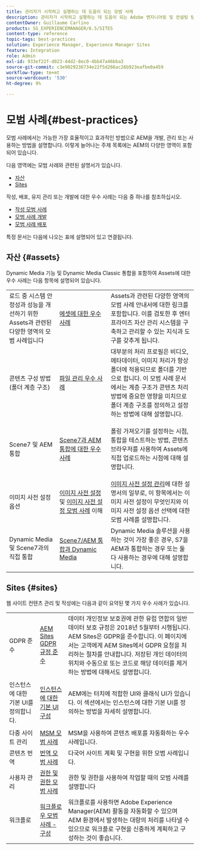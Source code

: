 ```yaml
---
title: 관리자가 시작하고 실행하는 데 도움이 되는 모범 사례
description: 관리자가 시작하고 실행하는 데 도움이 되는 Adobe 엔지니어링 및 컨설팅 팀에서 컴파일한 모범 사례를 확인하십시오.
contentOwner: Guillaume Carlino
products: SG_EXPERIENCEMANAGER/6.5/SITES
content-type: reference
topic-tags: best-practices
solution: Experience Manager, Experience Manager Sites
feature: Integration
role: Admin
exl-id: 933ef22f-d023-44d2-8ec0-4bb47a46bba3
source-git-commit: c3e9029236734e22f5d266ac26b923eafbe0a459
workflow-type: tm+mt
source-wordcount: '530'
ht-degree: 9%

---
```


# 모범 사례{#best-practices}

모범 사례에서는 가능한 가장 효율적이고 효과적인 방법으로 AEM을 개발, 관리 또는 사용하는 방법을 설명합니다. 이렇게 늘어나는 주제 목록에는 AEM의 다양한 영역이 포함되어 있습니다.

다음 영역에는 모범 사례와 관련된 설명서가 있습니다.

* [자산](#assets)
* [Sites](#sites)

작성, 배포, 유지 관리 또는 개발에 대한 우수 사례는 다음 중 하나를 참조하십시오.

* [작성 모범 사례](/help/sites-authoring/best-practices.md)
* [모범 사례 개발](/help/sites-developing/best-practices.md)
* [모범 사례 배포](/help/sites-deploying/best-practices.md)

특정 문서는 다음에 나오는 표에 설명되어 있고 연결됩니다.

## 자산 {#assets}

Dynamic Media 기능 및 Dynamic Media Classic 통합을 포함하여 Assets에 대한 우수 사례는 다음 항목에 설명되어 있습니다.

<table>
 <tbody>
  <tr>
   <td>로드 중 시스템 안정성과 성능을 개선하기 위한 Assets과 관련된 다양한 영역의 모범 사례입니다</td>
   <td><a href="/help/assets/best-practices-for-assets.md">에셋에 대한 우수 사례</a></td>
   <td>Assets과 관련된 다양한 영역의 모범 사례 안내서에 대한 링크를 포함합니다. 이를 검토한 후 엔터프라이즈 자산 관리 시스템을 구축하고 관리할 수 있는 지식과 도구를 갖추게 됩니다.</td>
  </tr>
  <tr>
   <td>콘텐츠 구성 방법(폴더 계층 구조)</td>
   <td><a href="/help/assets/organize-assets.md">파일 관리 우수 사례</a></td>
   <td>대부분의 처리 프로필은 비디오, 메타데이터, 이미지 처리가 항상 폴더에 적용되므로 폴더를 기반으로 합니다. 이 모범 사례 문서에서는 계층 구조가 콘텐츠 처리 방법에 중요한 영향을 미치므로 폴더 계층 구조를 정의하고 설정하는 방법에 대해 설명합니다. </td>
  </tr>
  <tr>
   <td>Scene7 및 AEM 통합</td>
   <td><a href="/help/sites-administering/scene7.md#best-practices-for-integrating-scene-with-aem">Scene7과 AEM 통합에 대한 우수 사례</a></td>
   <td><p>폴링 가져오기를 설정하는 시점, 통합을 테스트하는 방법, 콘텐츠 브라우저를 사용하여 Assets에 직접 업로드하는 시점에 대해 설명합니다.</p> </td>
  </tr>
  <tr>
   <td>이미지 사전 설정 옵션</td>
   <td><a href="/help/assets/managing-image-presets.md#understanding-image-presets">이미지 사전 설정</a> 및 <a href="/help/assets/managing-image-presets.md#image-preset-options">이미지 사전 설정 모범 사례</a> 이해</td>
   <td><a href="/help/assets/managing-image-presets.md">이미지 사전 설정 관리</a>에 대한 설명서의 일부로, 이 항목에서는 이미지 사전 설정이 무엇인지와 이미지 사전 설정 옵션 선택에 대한 모범 사례를 설명합니다.</td>
  </tr>
  <tr>
   <td>Dynamic Media 및 Scene7과의 직접 통합</td>
   <td><a href="/help/sites-administering/scene7.md#aem-scene-integration-versus-dynamic-media">Scene7/AEM 통합과 Dynamic Media</a></td>
   <td>Dynamic Media 솔루션을 사용하는 것이 가장 좋은 경우, S7을 AEM과 통합하는 경우 또는 둘 다 사용하는 경우에 대해 설명합니다.</td>
  </tr>
 </tbody>
</table>

## Sites {#sites}

웹 사이트 컨텐츠 관리 및 작성에는 다음과 같이 요약된 몇 가지 우수 사례가 있습니다.

<table>
 <tbody>
  <tr>
   <td>GDPR 준수</td>
   <td><a href="/help/sites-administering/gdpr-compliance-sites.md">AEM Sites GDPR 규정 준수</a></td>
   <td>데이터 개인정보 보호권에 관한 유럽 연합의 일반 데이터 보호 규정은 2018년 5월부터 시행됩니다. AEM Sites은 GDPR을 준수합니다. 이 페이지에서는 고객에게 AEM Sites에서 GDPR 요청을 처리하는 절차를 안내합니다. 저장된 개인 데이터의 위치와 수동으로 또는 코드로 해당 데이터를 제거하는 방법에 대해서도 설명합니다.</td>
  </tr>
  <tr>
   <td>인스턴스에 대한 기본 UI를 정의합니다.</td>
   <td><p><a href="/help/sites-authoring/select-ui.md#configuring-the-default-ui-for-your-instance">인스턴스에 대한 기본 UI 구성</a></p> </td>
   <td>AEM에는 터치에 적합한 UI와 클래식 UI가 있습니다. 이 섹션에서는 인스턴스에 대한 기본 UI를 정의하는 방법을 자세히 설명합니다.</td>
  </tr>
  <tr>
   <td>다중 사이트 관리</td>
   <td><a href="/help/sites-administering/msm-best-practices.md">MSM 모범 사례</a></td>
   <td>MSM을 사용하여 콘텐츠 배포를 자동화하는 우수 사례입니다. </td>
  </tr>
  <tr>
   <td>콘텐츠 번역</td>
   <td><a href="/help/sites-administering/tc-bp.md">번역 모범 사례</a></td>
   <td>다국어 사이트 계획 및 구현을 위한 모범 사례입니다.</td>
  </tr>
  <tr>
   <td>사용자 관리</td>
   <td><a href="/help/sites-administering/security.md#best-practices">권한 및 권한 모범 사례</a></td>
   <td>권한 및 권한을 사용하여 작업할 때의 모범 사례를 설명합니다 </td>
  </tr>
  <tr>
   <td>워크플로</td>
   <td><a href="/help/sites-developing/workflows-best-practices.md#configuration">워크플로우 모범 사례 - 구성</a></td>
   <td>워크플로를 사용하면 Adobe Experience Manager(AEM) 활동을 자동화할 수 있으며 AEM 환경에서 발생하는 대량의 처리를 나타낼 수 있으므로 워크플로 구현을 신중하게 계획하고 구성하는 것이 좋습니다.</td>
  </tr>
 </tbody>
</table>
